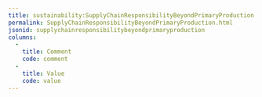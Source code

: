 ```yaml
---
title: sustainability:SupplyChainResponsibilityBeyondPrimaryProduction
permalink: SupplyChainResponsibilityBeyondPrimaryProduction.html
jsonid: supplychainresponsibilitybeyondprimaryproduction
columns:
  - 
    title: Comment
    code: comment
  - 
    title: Value
    code: value
---
```

